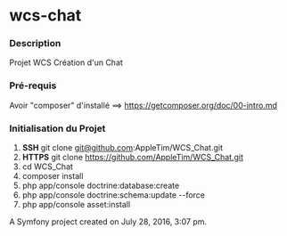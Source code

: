 wcs-chat
========

### Description
Projet WCS Création d'un Chat

### Pré-requis
Avoir "composer" d'installé ==> https://getcomposer.org/doc/00-intro.md

### Initialisation du Projet
1. **SSH** git clone git@github.com:AppleTim/WCS_Chat.git
2. **HTTPS** git clone https://github.com/AppleTim/WCS_Chat.git
3. cd WCS_Chat
4. composer install
5. php app/console doctrine:database:create
6. php app/console doctrine:schema:update --force
7. php app/console asset:install

A Symfony project created on July 28, 2016, 3:07 pm.
